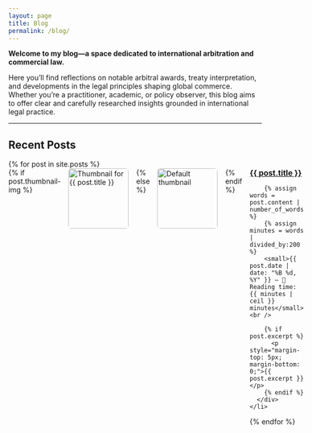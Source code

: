 ```yaml
---
layout: page
title: Blog
permalink: /blog/
---
```


**Welcome to my blog—a space dedicated to international arbitration and commercial law.**

Here you’ll find reflections on notable arbitral awards, treaty interpretation, and developments in the legal principles shaping global commerce. Whether you’re a practitioner, academic, or policy observer, this blog aims to offer clear and carefully researched insights grounded in international legal practice.

---

## Recent Posts

<ul style="list-style: none; padding-left: 0;">
  {% for post in site.posts %}
    <li style="display: flex; gap: 15px; align-items: flex-start; margin-bottom: 2em;">
      {% if post.thumbnail-img %}
        <img src="{{ post.thumbnail-img | relative_url }}" alt="Thumbnail for {{ post.title }}" style="width: 120px; height: auto; border-radius: 6px;" />
      {% else %}
        <img src="/assets/img/default-thumb.jpg" alt="Default thumbnail" style="width: 120px; height: auto; border-radius: 6px;" />
      {% endif %}
      <div>
        <a href="{{ post.url }}"><strong style="font-size: 1.1em;">{{ post.title }}</strong></a><br />

        {% assign words = post.content | number_of_words %}
        {% assign minutes = words | divided_by:200 %}
        <small>{{ post.date | date: "%B %d, %Y" }} — 📖 Reading time: {{ minutes | ceil }} minutes</small><br />

        {% if post.excerpt %}
          <p style="margin-top: 5px; margin-bottom: 0;">{{ post.excerpt }}</p>
        {% endif %}
      </div>
    </li>
  {% endfor %}
</ul>
